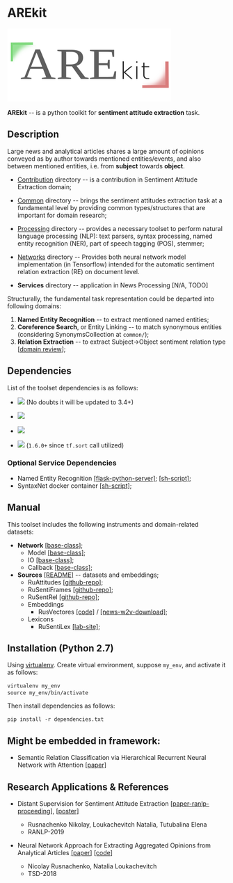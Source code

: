 # AREkit

![](logo.png)

**AREkit** -- is a python toolkit for **sentiment attitude extraction** task.

## Description

Large news and analytical articles shares a large amount of opinions conveyed as by author towards
mentioned entities/events, and also between mentioned entities, i.e. from **subject** towards **object**.

* [Contribution](contrib) directory --  is a contribution in Sentiment Attitude Extraction domain;

* [Common](common) directory -- brings the sentiment attitudes extraction task at a
fundamental level by providing common types/structures that are important for domain research;

* [Processing](processing) directory -- provides a necessary toolset to perform natural language processing (NLP):
text parsers,
syntax processing,
named entity recognition (NER),
part of speech tagging (POS),
stemmer;

* [Networks](networks) directory -- Provides both neural network model implementation (in Tensorflow) 
intended for the automatic sentiment relation extraction (RE)
on document level.

* **Services** directory -- application in News Processing [N/A, TODO]

Structurally, the fundamental task representation could be departed into following domains:

1. **Named Entity Recognition** -- to extract mentioned named entities;
3. **Coreference Search**, or Entity Linking -- to match synonymous entities
(considering SynonymsCollection at `common/`);
2. **Relation Extraction** -- to extract Subject->Object sentiment relation type
[[domain review](https://github.com/roomylee/awesome-relation-extraction)];

## Dependencies

List of the toolset dependencies is as follows:

* ![](https://img.shields.io/badge/Python-2.7-brightgreen.svg) (No doubts it will be updated to 3.4+)

* ![](https://img.shields.io/badge/pymystem3-0.1.9-yellowgreen.svg)

* ![](https://img.shields.io/badge/Pandas-0.20.3-yellowgreen.svg)

* ![](https://img.shields.io/badge/Tensorflow-1.12.0-yellowgreen.svg) 
(`1.6.0+` since `tf.sort` call utilized)

### Optional Service Dependencies
* Named Entity Recognition
    [[flask-python-server]](https://github.com/nicolay-r/ner-flask-wrapper);
    [[sh-script]](start_deep_ner.sh);
* SyntaxNet docker container
    [[sh-script]](start_syntaxnet.sh);

## Manual

This toolset includes the following instruments and domain-related datasets:

* **Network** [[base-class]](networks/nn.py);
    * Model [[base-class]](networks/tf_models/model.py);
    * IO [[base-class]](networks/nn_io.py);
    * Callback [[base-class]](networks/callback.py);
* **Sources** [[README]](source/README.md) -- datasets and embeddings;
    * RuAttitudes [[github-repo]](https://github.com/nicolay-r/RuAttitudes);
    * RuSentiFrames [[github-repo]](https://github.com/nicolay-r/RuSentiFrames);
    * RuSentRel [[github-repo]](https://github.com/nicolay-r/RuSentRel);
    * Embeddings
        * RusVectores 
            [[code]](source/embeddings/rusvectores.py) /
            [[news-w2v-download]](http://rusvectores.org/static/models/rusvectores2/news_mystem_skipgram_1000_20_2015.bin.gz);
    * Lexicons
        * RuSentiLex [[lab-site]](https://www.labinform.ru/pub/rusentilex/index.htm);

## Installation (Python 2.7)
Using [virtualenv](https://www.pythoncentral.io/how-to-install-virtualenv-python/). 
Create virtual environment, suppose `my_env`, and activate it as follows:
```
virtualenv my_env
source my_env/bin/activate
```

Then install dependencies as follows:
```
pip install -r dependencies.txt
```

## Might be embedded in framework:

* Semantic Relation Classification via Hierarchical Recurrent Neural Network with Attention
[[paper]](https://www.aclweb.org/anthology/C16-1119)

## Research Applications & References

* Distant Supervision for Sentiment Attitude Extraction
[[paper-ranlp-proceeding]](http://lml.bas.bg/ranlp2019/proceedings-ranlp-2019.pdf),
[[poster]](docs/ranlp_2019_poster_portrait.pdf)
    * Rusnachenko Nikolay, Loukachevitch Natalia, Tutubalina Elena
    * RANLP-2019

* Neural Network Approach for Extracting Aggregated Opinions from Analytical Articles 
[[paper]](https://link.springer.com/chapter/10.1007/978-3-030-23584-0_10)
[[code]](https://github.com/nicolay-r/sentiment-pcnn/tree/ccis-2019)
    * Nicolay Rusnachenko, Natalia Loukachevitch 
    * TSD-2018
